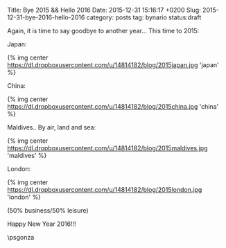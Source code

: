 Title: Bye 2015 && Hello 2016
Date: 2015-12-31 15:16:17 +0200
Slug: 2015-12-31-bye-2016-hello-2016
category: posts
tag: bynario
status:draft

Again, it is time to say goodbye to another year... This time to 2015:
 
Japan:

{% img center https://dl.dropboxusercontent.com/u/14814182/blog/2015japan.jpg  'japan' %}

China:

{% img center https://dl.dropboxusercontent.com/u/14814182/blog/2015china.jpg  'china' %}

Maldives.. By air, land and sea:

{% img center https://dl.dropboxusercontent.com/u/14814182/blog/2015maldives.jpg  'maldives' %}

London:

{% img center https://dl.dropboxusercontent.com/u/14814182/blog/2015london.jpg  'london' %}

(50% business/50% leisure)

Happy New Year 2016!!! 

\\psgonza
